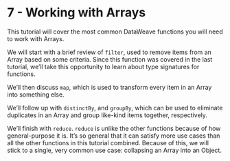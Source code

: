 # 7 - Working with Arrays

This tutorial will cover the most common DataWeave functions you will need to work with Arrays.

We will start with a brief review of `filter`, used to remove items from an Array based on some criteria. Since this function was covered in the last tutorial, we’ll take this opportunity to learn about type signatures for functions.

We’ll then discuss `map`, which is used to transform every item in an Array into something else.

We’ll follow up with `distinctBy`, and `groupBy`, which can be used to eliminate duplicates in an Array and group like-kind items together, respectively.

We’ll finish with `reduce`. `reduce` is unlike the other functions because of how general-purpose it is. It’s so general that it can satisfy more use cases than all the other functions in this tutorial combined. Because of this, we will stick to a single, very common use case: collapsing an Array into an Object.
